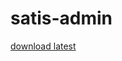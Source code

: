 # satis-admin


[download latest]([download](https://drone.io/github.com/benschw/satis-admin/files/admin-ui.zip))